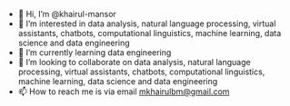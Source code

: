 - 👋 Hi, I’m @khairul-mansor
- 👀 I’m interested in data analysis, natural language processing, virtual assistants, chatbots, computational linguistics, machine learning, data science and data engineering
- 🌱 I’m currently learning data engineering
- 💞️ I’m looking to collaborate on data analysis, natural language processing, virtual assistants, chatbots, computational linguistics, machine learning, data science and data engineering
- 📫 How to reach me is via email mkhairulbm@gmail.com

<!---
khairul-mansor/khairul-mansor is a ✨ special ✨ repository because its `README.md` (this file) appears on your GitHub profile.
You can click the Preview link to take a look at your changes.
--->
